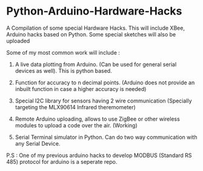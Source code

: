  Python-Arduino-Hardware-Hacks
===============================

A Compilation of some special Hardware Hacks. This will include XBee, Arduino hacks based on Python. Some special sketches
will also be uploaded

Some of my most common work will include :

1. A live data plotting from Arduino. (Can be used for general serial devices as well). This is python based.

2. Function for accuracy to n decimal points. (Arduino does not provide an inbuilt function in case a higher accuracy is needed)

3. Special I2C library for sensors having 2 wire communication (Specially targeting the MLX90614 Infrared theremometer)

4. Remote Arduino uploading, allows to use ZigBee or other wireless modules to upload a code over the air. (Working)

5. Serial Terminal simulator in Python. Can do two way communication with any Serial Device.


P.S : One of my previous arduino hacks to develop MODBUS (Standard RS 485) protocol for arduino is a seperate repo. 
